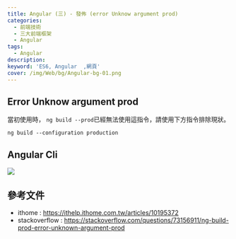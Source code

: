 ```yaml
---
title: Angular (三) - 發佈 (error Unknow argument prod) 
categories: 
  - 前端技術
  - 三大前端框架
  - Angular
tags: 
  - Angular
description:
keyword: 'ES6, Angular  ,網頁'
cover: /img/Web/bg/Angular-bg-01.png
---
```


## Error Unknow argument prod
當初使用時， ```ng build --prod```已經無法使用這指令，請使用下方指令排除現狀。

```cli
ng build --configuration production
```

## Angular Cli
![](/imgage/20221201_16-10-33.png)


## 參考文件
- ithome : https://ithelp.ithome.com.tw/articles/10195372
- stackoverflow : https://stackoverflow.com/questions/73156911/ng-build-prod-error-unknown-argument-prod